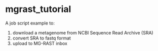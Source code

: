 # mgrast_tutorial

A job script example to:
1. download a metagenome from NCBI Sequence Read Archive (SRA)
2. convert SRA to fastq format
3. upload to MG-RAST inbox
